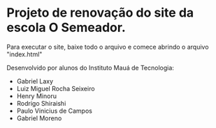 # Projeto de renovação do site da escola O Semeador.

Para executar o site, baixe todo o arquivo e comece abrindo o arquivo "index.html"

Desenvolvido por alunos do Instituto Mauá de Tecnologia:
- Gabriel Laxy
- Luiz Miguel Rocha Seixeiro
- Henry Minoru
- Rodrigo Shiraishi
- Paulo Vinicius de Campos
- Gabriel Moreno
